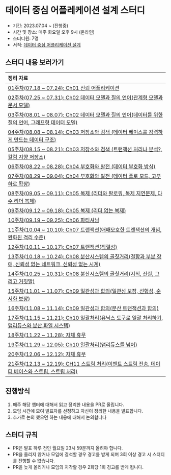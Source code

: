 # 데이터 중심 어플레케이션 설계 스터디

- 기간: 2023.07.04 ~ (진행중)
- 시간 및 장소: 매주 화요일 오후 9시 (온라인)
- 스터디원: 7명
- 서적: [데이터 중심 어플리케이션 설계](https://www.yes24.com/Product/Goods/59566585)

## 스터디 내용 보러가기

| 정리 자료                                                                                                                                                                                    |
|:-----------------------------------------------------------------------------------------------------------------------------------------------------------------------------------------|
| [01주차(07.18 ~ 07.24): Ch01 신뢰 어플리케이션 ](https://github.com/Learning-Is-Vital-In-Development/23-11-DesigningDataIntensiveApplications/tree/main/w01)                                       |
| [02주차(07.25 ~ 07.31): Ch02 데이터 모델과 질의 언어(관계형 모델과 문서 모델)](https://github.com/Learning-Is-Vital-In-Development/23-11-DesigningDataIntensiveApplications/tree/main/w02)                     |
| [03주차(08.01 ~ 08.07): Ch02 데이터 모델과 질의 언어(데이터를 위한 질의 언어, 그래프형 데이터 모델)](https://github.com/Learning-Is-Vital-In-Development/23-11-DesigningDataIntensiveApplications/tree/main/w03)        |
| [04주차(08.08 ~ 08.14): Ch03 저장소와 검색 (데이터 베이스를 강력하게 만드는 데이터 구조)](https://github.com/Learning-Is-Vital-In-Development/23-11-DesigningDataIntensiveApplications/tree/main/w04)               |
| [05주차(08.15 ~ 08.21): Ch03 저장소와 검색 (트랜잭션 처리나 분석?, 칼럼 지향 저장소)](https://github.com/Learning-Is-Vital-In-Development/23-11-DesigningDataIntensiveApplications/tree/main/w05)                |
| [06주차(08.22 ~ 08.28): Ch04 부호화와 발전 (데이터 부호화 방식)](https://github.com/Learning-Is-Vital-In-Development/23-11-DesigningDataIntensiveApplications/tree/main/w06)                             |
| [07주차(08.29 ~ 09.04): Ch04 부호화와 발전 (데이터 플로 모드, 고부하로 확장)](https://github.com/Learning-Is-Vital-In-Development/23-11-DesigningDataIntensiveApplications/tree/main/w07)                     |
| [08주차(09.05 ~ 09.11): Ch05 복제 (리더와 팔로워, 복제 지연문제, 다수 리더 복제)](https://github.com/Learning-Is-Vital-In-Development/23-11-DesigningDataIntensiveApplications/tree/main/w08)                  |
| [09주차(09.12 ~ 09.18): Ch05 복제 (리더 없는 복제) ](https://github.com/Learning-Is-Vital-In-Development/23-11-DesigningDataIntensiveApplications/tree/main/w09)                                   |
| [10주차(09.19 ~ 09.25): Ch06 파티셔닝](https://github.com/Learning-Is-Vital-In-Development/23-11-DesigningDataIntensiveApplications/tree/main/w10)                                             |
| [11주차(10.04 ~ 10.10): Ch07 트랜잭션(애매모호한 트랜잭션의 개념, 완화된 격리 수준)](https://github.com/Learning-Is-Vital-In-Development/23-11-DesigningDataIntensiveApplications/tree/main/w11)                  |
| [12주차(10.11 ~ 10.17): Ch07 트랜잭션(직렬성)](https://github.com/Learning-Is-Vital-In-Development/23-11-DesigningDataIntensiveApplications/tree/main/w12)                                        |
| [13주차(10.18 ~ 10.24): Ch08 분산시스템의 골칫거리(결함과 부분 장애, 신뢰성 없는 네트워크, 신뢰성 없는 시계)](https://github.com/Learning-Is-Vital-In-Development/23-11-DesigningDataIntensiveApplications/tree/main/w13)   |
| [14주차(10.25 ~ 10.31): Ch08 분산시스템의 골칫거리(지식, 진실, 그리고 거짓말)](https://github.com/Learning-Is-Vital-In-Development/23-11-DesigningDataIntensiveApplications/tree/main/w14)                     |
| [15주차(11.01 ~ 11.07): Ch09 일관성과 합의(일관성 보장, 선형성, 순서화 보장)](https://github.com/Learning-Is-Vital-In-Development/23-11-DesigningDataIntensiveApplications/tree/main/w15)                     |
| [16주차(11.08 ~ 11.14): Ch09 일관성과 합의(분산 트랜잭션과 합의)](https://github.com/Learning-Is-Vital-In-Development/23-11-DesigningDataIntensiveApplications/tree/main/w16                            ) |
| [17주차(11.15 ~ 11.21): Ch10 일괄처리(유닉스 도구로 일괄 처리하기, 맵리듀스와 분산 파일 시스템)](https://github.com/Learning-Is-Vital-In-Development/23-11-DesigningDataIntensiveApplications/tree/main/w17          ) |
| [18주차(11.22 ~ 11.28): 자체 휴무](https://github.com/Learning-Is-Vital-In-Development/23-11-DesigningDataIntensiveApplications/tree/main/w18         ) |
| [19주차(11.29 ~ 12.05): Ch10 일괄처리(맵리듀스를 넘어)](https://github.com/Learning-Is-Vital-In-Development/23-11-DesigningDataIntensiveApplications/tree/main/w19                    ) |
| [20주차(12.06 ~ 12.12): 자체 휴무](https://github.com/Learning-Is-Vital-In-Development/23-11-DesigningDataIntensiveApplications/tree/main/w20                ) |
| [21주차(12.13 ~ 12.19): CH11 스트림 처리(이벤트 스트림 전송, 데이터 베이스와 스트림, 스트림 처리)](https://github.com/Learning-Is-Vital-In-Development/23-11-DesigningDataIntensiveApplications/tree/main/w21                  ) |

## 진행방식

1. 매주 해당 챕터에 대해서 읽고 정리한 내용을 PR로 올립니다.
2. 모임 시간에 모여 발표자를 선정하고 자신이 정리한 내용을 발표합니다.
3. 추가로 논의 했으면 하는 내용에 대해서 논의합니다

## 스터디 규칙

- PR은 발표 하루 전인 월요일 23시 59분까지 올려야 합니다.
- PR을 올리지 않거나 모임에 결석할 경우 경고를 받게 되며 3회 이상 경고 시 스터디를 진행할 수 없습니다.
- PR을 늦게 올리거나 모임의 지각할 경우 2회당 1회 경고를 받게 됩니다.
